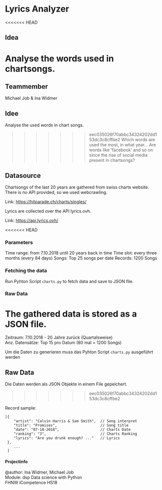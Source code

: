 # Lyrics Analyzer
<<<<<<< HEAD
## Idea
Analyse the words used in chartsongs.
=======

## Teammember
Michael Job & Ina Widmer

## Idee
Analyse the used words in chart songs.
>>>>>>> eec035026f70abbc34324202dd153dc3c8cffbe2
Which words are used the most, in what year...
Are words like 'facebook' and so on since the rise of social media present in chartsongs?

## Datasource
Chartsongs of the last 20 years are gathered from swiss charts website. There is no API provided, so we used webcrawling.

Link: https://hitparade.ch/charts/singles/

Lyrics are collected over the API lyrics.ovh.  

Link: https://api.lyrics.ovh/

<<<<<<< HEAD
### Parameters  
Time range: from 7.10.2018 until 20 years back in time
Time slot: every three months (every 84 days)
Songs: Top 25 songs per date
Records: 1200 Songs

### Fetching the data
Run Pyhton Script ```charts.py``` to fetch data and save to JSON file.

### Raw Data
The gathered data is stored as a JSON file. 
=======
  
Zeitraum: 7.10.2018 - 20 Jahre zurück (Quartalsweise)   
Anz. Datensätze: Top 15 pro Datum (80 mal = 1200 Songs)

Um die Daten zu generieren muss das Pyhton Script ```charts.py``` ausgeführt werden

## Raw Data
Die Daten werden als JSON Objekte in einem  File gepeichert. 
>>>>>>> eec035026f70abbc34324202dd153dc3c8cffbe2

Record sample:
```
[{   
    "artist": "Calvin Harris & Sam Smith",  // Song interpret
    "title": "Promises",                    // Song title
    "date": "07-10-2018",                   // Charts Date
    "ranking": "3",                         // Charts Ranking
    "lyrics": "Are you drunk enough? ..."   // Lyrics
 }, 
    ...
 ]
```  

#### Projectinfo
@author: Ina Widmer, Michael Job  
Module: dsp Data science with Python  
FHNW iCompetence HS18